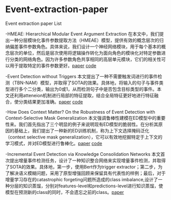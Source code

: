 # Event-extraction-paper
Event extraction paper List

-HMEAE: Hierarchical Modular Event Argument Extraction   在本文中，我们提出一种分层模块化事件参数提取方法（HMEAE）模型，提供有效的概念层次的归纳偏差事件参数角色。具体来说，我们设计一个神经网络模块，用于每个基本的概念层次的单位，然后是层次使用将逻辑操作转化为面向角色的模块化对特定参数进行分类的网络角色。因为许多参数角色共享相同的高层单元模块，它们的相关性可以用于提取特定的事件参数更好。[paper](https://www.aclweb.org/anthology/D19-1584.pdf) [code](https://github.com/thunlp/HMEAE)

-Event Detection without Triggers   本文提出了一种不需要触发词进行的事件检测（TBN-NAM）模型，并取得了SOTA的效果。具体地，将输入的句子与事件类型进行多个二分类，输出为0或1，从而检测句子中是否包含目标类型的事件。本文还利用atteneion机制进行局部的特征提取，结合全局特征更好地进行特征融合，使分类结果更加准确。[paper](https://www.aclweb.org/anthology/N19-1080.pdf) [code](https://github.com/liushulinle/event_detection_without_triggers)

-How Does Context Matter? On the Robustness of Event Detection with Context-Selective Mask Generalization   本文强调鲁棒性建模在ED模型中的重要性来。我们首先指出了三个明显的例子来说明现有ED模型的脆弱性。在分析其原因的基础上，我们提出了一种新的ED训练机制，称为上下文选择掩码泛化（context selective mask generalization），它可以有效地挖掘特定于上下文的学习模式，并对ED模型进行鲁棒化。[paper](https://www.aclweb.org/anthology/2020.findings-emnlp.229.pdf) [code]()

-Incremental Event Detection via Knowledge Consolidation Networks   本文首次提出增量事件检测任务，设计了一种知识整合网络来实现增量事件检测，并取得了SOTA的效果。具体地，第一步，使用Bert作为trigger extractor；第二步，为了解决语义模糊问题，采用了原型增强回顾来保留具有代表性的样例；最后，对于增量学习存在的catastrophic forgeting问题所造成的class imbalance,设计了一种分层的知识蒸馏，分别对features-level和predictions-level进行知识蒸馏，使模型在预测新的class的同时，不会遗忘之前的class。[paper](https://www.aclweb.org/anthology/2020.emnlp-main.52.pdf)
